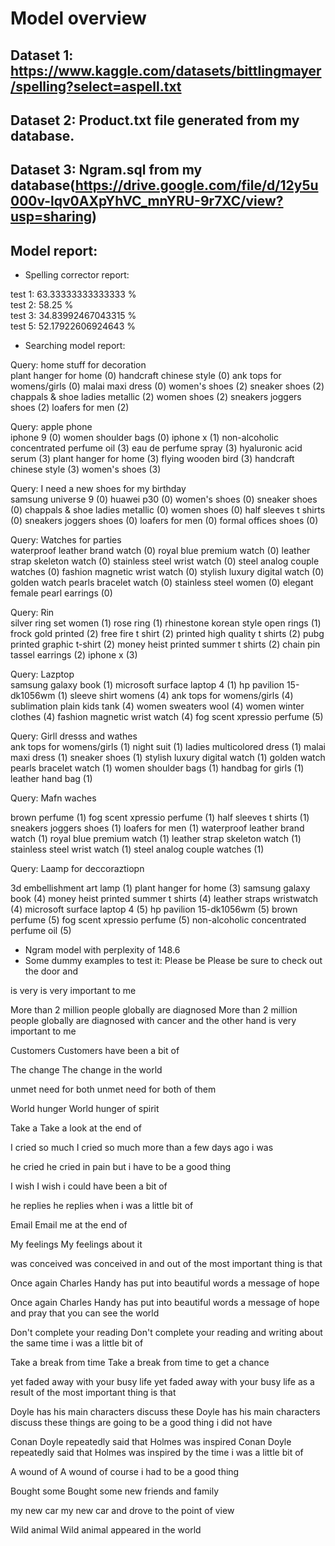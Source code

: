 # Model overview
## Dataset 1: https://www.kaggle.com/datasets/bittlingmayer/spelling?select=aspell.txt
## Dataset 2: Product.txt file generated from my database.
## Dataset 3: Ngram.sql from my database(https://drive.google.com/file/d/12y5u000v-lqv0AXpYhVC_mnYRU-9r7XC/view?usp=sharing)

## Model report:  
- Spelling corrector report:

test 1: 63.33333333333333 %  
test 2: 58.25 %   
test 3: 34.83992467043315 %   
test 5: 52.17922606924643 %   

- Searching model report:

Query: home stuff for decoration   
plant hanger for home (0)
handcraft chinese style (0)
ank tops for womens/girls (0)
malai maxi dress (0)
women's shoes (2)
sneaker shoes (2)
chappals & shoe ladies metallic (2)
women shoes (2)
sneakers joggers shoes (2)
loafers for men (2)

Query: apple phone  
iphone 9 (0)
women shoulder bags (0)
iphone x (1)
non-alcoholic concentrated perfume oil (3)
eau de perfume spray (3)
hyaluronic acid serum (3)
plant hanger for home (3)
flying wooden bird (3)
handcraft chinese style (3)
women's shoes (3)


Query: I need a new shoes for my birthday  
samsung universe 9 (0)
huawei p30 (0)
women's shoes (0)
sneaker shoes (0)
chappals & shoe ladies metallic (0)
women shoes (0)
half sleeves t shirts (0)
sneakers joggers shoes (0)
loafers for men (0)
formal offices shoes (0)

Query: Watches for parties  
waterproof leather brand watch (0)
royal blue premium watch (0)
leather strap skeleton watch (0)
stainless steel wrist watch (0)
steel analog couple watches (0)
fashion magnetic wrist watch (0)
stylish luxury digital watch (0)
golden watch pearls bracelet watch (0)
stainless steel women (0)
elegant female pearl earrings (0)

Query: Rin  
silver ring set women (1)
rose ring (1)
rhinestone korean style open rings (1)
frock gold printed (2)
free fire t shirt (2)
printed high quality t shirts (2)
pubg printed graphic t-shirt (2)
money heist printed summer t shirts (2)
chain pin tassel earrings (2)
iphone x (3)

Query: Lazptop  
samsung galaxy book (1)
microsoft surface laptop 4 (1)
hp pavilion 15-dk1056wm (1)
sleeve shirt womens (4)
ank tops for womens/girls (4)
sublimation plain kids tank (4)
women sweaters wool (4)
women winter clothes (4)
fashion magnetic wrist watch (4)
fog scent xpressio perfume (5)

Query: Girll dresss and wathes  
ank tops for womens/girls (1)
night suit (1)
ladies multicolored dress (1)
malai maxi dress (1)
sneaker shoes (1)
stylish luxury digital watch (1)
golden watch pearls bracelet watch (1)
women shoulder bags (1)
handbag for girls (1)
leather hand bag (1)

Query: Mafn waches  

brown perfume (1)
fog scent xpressio perfume (1)
half sleeves t shirts (1)
sneakers joggers shoes (1)
loafers for men (1)
waterproof leather brand watch (1)
royal blue premium watch (1)
leather strap skeleton watch (1)
stainless steel wrist watch (1)
steel analog couple watches (1)

Query: Laamp for deccoraztiopn  

3d embellishment art lamp (1)
plant hanger for home (3)
samsung galaxy book (4)
money heist printed summer t shirts (4)
leather straps wristwatch (4)
microsoft surface laptop 4 (5)
hp pavilion 15-dk1056wm (5)
brown perfume (5)
fog scent xpressio perfume (5)
non-alcoholic concentrated perfume oil (5)

- Ngram model with perplexity of 148.6
- Some dummy examples to test it: 
Please be
Please be sure to check out the door and

is very
is very important to me

More than 2 million people globally are diagnosed
More than 2 million people globally are diagnosed with cancer and the other hand is very important to me

Customers
Customers have been a bit of

The change
The change in the world

unmet need for both
unmet need for both of them

World hunger
World hunger of spirit

Take a 
Take a look at the end of

I cried so much
I cried so much more than a few days ago i was

he cried
he cried in pain but i have to be a good thing

I wish
I wish i could have been a bit of

he replies
he replies when i was a little bit of

Email
Email me at the end of

My feelings
My feelings about it

was conceived
was conceived in and out of the most important thing is that

Once again Charles Handy has put into beautiful words a message of hope

Once again Charles Handy has put into beautiful words a message of hope and pray that you can see the world

Don't complete your reading
Don't complete your reading and writing about the same time i was a little bit of

Take a break from time
Take a break from time to get a chance

yet faded away with your busy life
yet faded away with your busy life as a result of the most important thing is that

Doyle has his main characters discuss these
Doyle has his main characters discuss these things are going to be a good thing i did not have

Conan Doyle repeatedly said that Holmes was inspired
Conan Doyle repeatedly said that Holmes was inspired by the time i was a little bit of

A wound of
A wound of course i had to be a good thing

Bought some
Bought some new friends and family

my new car
my new car and drove to the point of view

Wild animal
Wild animal appeared in the world
